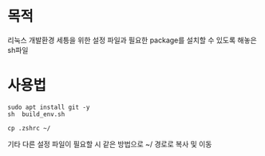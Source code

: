 # 목적
리눅스 개발환경 세틍을 위한 설정 파일과 필요한 package를 설치할 수 있도록 해놓은 sh파일 

# 사용법
```shell
sudo apt install git -y
sh  build_env.sh

cp .zshrc ~/
```
기타 다른 설정 파일이 필요할 시 같은 방법으로 ~/ 경로로 복사 및 이동
